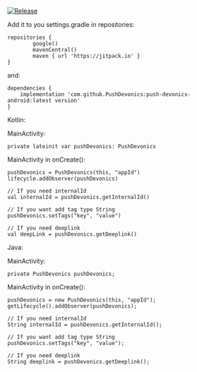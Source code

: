 [![Release](https://jitpack.io/v/PushDevonics/push-devonics-android.svg)](https://jitpack.io/#PushDevonics/push-devonics-android)

Add it to you settings.gradle in repositories:

    repositories {
            google()
            mavenCentral()
            maven { url 'https://jitpack.io' }
    }
and:

    dependencies {
        implementation 'com.github.PushDevonics:push-devonics-android:latest version'
    }
    
Kotlin:

MainActivity:

    private lateinit var pushDevonics: PushDevonics
    
MainActivity in onCreate():

    pushDevonics = PushDevonics(this, "appId")
    lifecycle.addObserver(pushDevonics)
    
    // If you need internalId
    val internalId = pushDevonics.getInternalId()
    
    // If you want add tag type String
    pushDevonics.setTags("key", "value")
    
    // If you need deeplink
    val deepLink = pushDevonics.getDeeplink()
    
Java:

MainActivity:

    private PushDevonics pushDevonics;
    
MainActivity in onCreate():

    pushDevonics = new PushDevonics(this, "appId");
    getLifecycle().addObserver(pushDevonics);
        
    // If you need internalId
    String internalId = pushDevonics.getInternalId();
    
    // If you want add tag type String
    pushDevonics.setTags("key", "value");
    
    // If you need deeplink
    String deeplink = pushDevonics.getDeeplink();